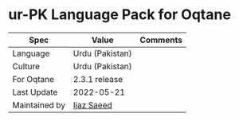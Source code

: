 # ur-PK Language Pack for Oqtane

| Spec          | Value                                       | Comments |
| ------------- | ------------------------------------------- | -------- |
| Language      | Urdu (Pakistan)                             |
| Culture       | Urdu (Pakistan)                             |
| For Oqtane    | 2.3.1 release                               |
| Last Update   | 2022-05-21                                  |
| Maintained by | [Ijaz Saeed](https://github.com/ijaz-saeed) |
